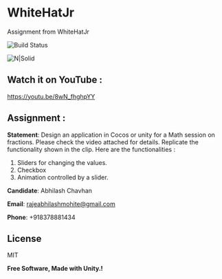 # WhiteHatJr
Assignment from WhiteHatJr

![Build Status](https://travis-ci.org/joemccann/dillinger.svg?branch=master)

![N|Solid](https://thumbs.bfldr.com/at/w9bjnnm4vpwx6qm6vbcjx3h/v/1011650453?expiry=1638695184&fit=bounds&height=800&sig=NTFiMzQ5NTBmZDhmZjk1OWUxZmJhNTM1MjBlNTM3YzA4M2JmZDExNg%3D%3D&width=1100)


## Watch it on YouTube :

https://youtu.be/8wN_fhghpYY

## Assignment :

**Statement**: Design an application in Cocos or unity for a Math session on fractions. Please check the video attached for
details. Replicate the functionality shown in the clip.
Here are the functionalities :
1. Sliders for changing the values.
2. Checkbox
3. Animation controlled by a slider.

**Candidate**: Abhilash Chavhan

**Email**: rajeabhilashmohite@gmail.com

**Phone**: +918378881434

## License

MIT

**Free Software, Made with Unity.!**
